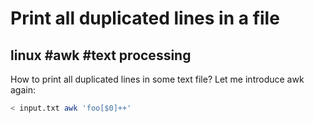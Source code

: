 # Print all duplicated lines in a file

## linux \#awk \#text processing

How to print all duplicated lines in some text file? Let me introduce awk again:

```bash
< input.txt awk 'foo[$0]++'
```



